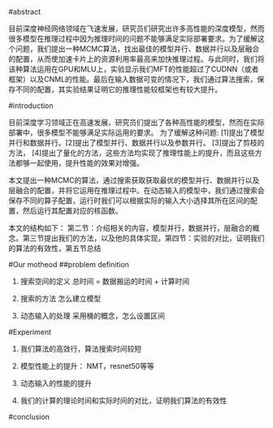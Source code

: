 #abstract

目前深度神经网络领域在飞速发展，研究员们研究出许多高性能的深度模型，然而很多模型在推理过程中因为推理时间的问题不能够满足实际部署要求。为了缓解这个问题，我们提出一种MCMC算法，找出最佳的模型并行、数据并行以及层融合的配置，从而使加速卡片上的资源利用率最高来加快推理过程。与此同时，我们将该种算法运用在GPU和MLU上，实验显示我们MFT的性能超过了CUDNN（或者框架）以及CNML的性能。最后在输入数据可变的情况下，我们通过算法搜索，保存不同的配置，其实验结果证明它的推理性能较框架也有较大提升。

#introduction

目前深度学习领域正在高速发展，研究员们提出了各种高性能的模型，然而在实际部署中，很多模型不能够满足实际运用的要求。 为了缓解这种问题: [1]提出了模型并行和数据并行。[2]提出了模型并行、数据并行以及参数并行。 [3]提出了剪枝的方法， [4]提出了量化的方法，这些方法均实现了推理性能上的提升，而且这些方法都够一起使用，提升性能的效果对增强。

本文提出一种MCMC的算法，通过搜索获取获取最优的模型并行、数据并行以及层融合的配置，并将它运用在推理过程中。在动态输入的模型中，我们通过搜索会保存不同的算子配置，运行时我们可以根据实际的输入大小选择其所在区间的配置，然后运行其配置对应的核函数。

本文的结构如下：
第二节：介绍相关的内容，模型并行，数据并行，层融合的概念。第三节提出我们的方法，以及他的具体实现，第四节：实验的对比，证明我们的算法的有效性，第五节总结

#Our motheod
##problem definition

1. 搜索空间的定义
    总时间 = 数据搬运的时间 + 计算时间

2. 搜索的方法
    怎么建立模型

3. 动态输入的处理
    采用桶的概念，怎么设置区间

#Experiment

1. 我们算法的高效行，算法搜索时间较短

2. 模型性能上的提升： NMT，resnet50等等

3. 动态输入的性能的提升

4. 我们的计算的理论时间和实际时间的对比，证明我们算法的有效性

#conclusion
